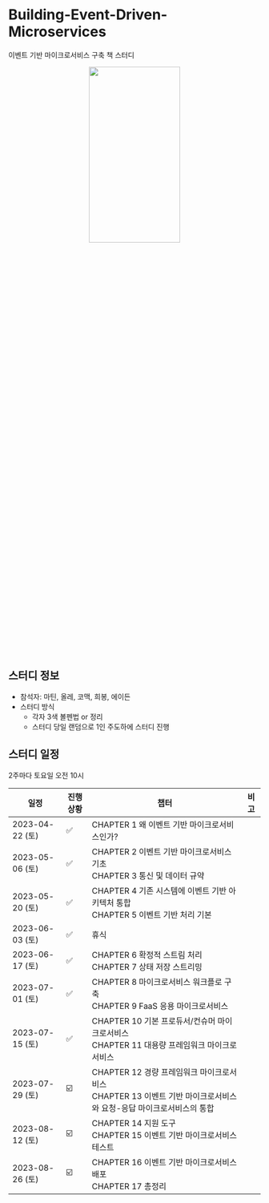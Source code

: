 # Building-Event-Driven-Microservices
이벤트 기반 마이크로서비스 구축 책 스터디

<p align="center">
  <img src="https://user-images.githubusercontent.com/34755287/233812804-dc5692d0-70ec-41ee-bb8f-683964276b95.png"  width="60%" height="30%">
</p>

## 스터디 정보
- 참석자: 마틴, 올레, 코맥, 희봉, 에이든
- 스터디 방식
  - 각자 3색 볼펜법 or 정리
  - 스터디 당일 랜덤으로 1인 주도하에 스터디 진행

## 스터디 일정
2주마다 토요일 오전 10시 

| 일정             | 진행상황  | 챕터                                                   | 비고 |
|----------------|-------|------------------------------------------------------|----|
| 2023-04-22 (토) | :white_check_mark: | CHAPTER 1 왜 이벤트 기반 마이크로서비스인가?                        |    |
| 2023-05-06 (토) | :white_check_mark: | CHAPTER 2 이벤트 기반 마이크로서비스 기초<br>CHAPTER 3 통신 및 데이터 규약 |    |
| 2023-05-20 (토) | :white_check_mark: | CHAPTER 4 기존 시스템에 이벤트 기반 아키텍처 통합<br>CHAPTER 5 이벤트 기반 처리 기본 |    |
| 2023-06-03 (토) | :white_check_mark: | 휴식 |    |
| 2023-06-17 (토) | :white_check_mark: | CHAPTER 6 확정적 스트림 처리<br>CHAPTER 7 상태 저장 스트리밍 |    |
| 2023-07-01 (토) | :white_check_mark: | CHAPTER 8 마이크로서비스 워크플로 구축<br>CHAPTER 9 FaaS 응용 마이크로서비스 |    |
| 2023-07-15 (토) | :white_check_mark: | CHAPTER 10 기본 프로듀서/컨슈머 마이크로서비스<br>CHAPTER 11 대용량 프레임워크 마이크로서비스 |    |
| 2023-07-29 (토) | :ballot_box_with_check: | CHAPTER 12 경량 프레임워크 마이크로서비스<br>CHAPTER 13 이벤트 기반 마이크로서비스와 요청-응답 마이크로서비스의 통합 |    |
| 2023-08-12 (토) | :ballot_box_with_check: | CHAPTER 14 지원 도구<br>CHAPTER 15 이벤트 기반 마이크로서비스 테스트 |    |
| 2023-08-26 (토) | :ballot_box_with_check: | CHAPTER 16 이벤트 기반 마이크로서비스 배포<br>CHAPTER 17 총정리 |    |


